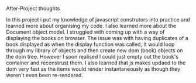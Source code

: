 After-Project thoughts

In this project i put my knowledge of javascript construtors into practice and learned more about organising my code.
I also learned more about the Document object model.
I struggled with coming up with a way of displaying the books on browser. The issue was with having duplicates of a book displayed as when the display function was called, It would loop through my library of objects and then create new dom (book) objects on the dom tree. However I soon realised I could just empty out the book's container and reconstrust them.
I also learned that js makes updaed to the dom very fast as the items would render instantaneously as though they weren't even been re-rendered.